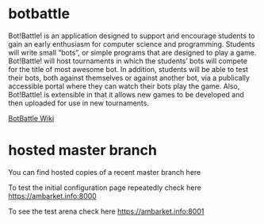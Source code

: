 # botbattle
Bot!Battle! is an application designed to support and encourage students to gain an early enthusiasm for computer science and programming. Students will write small “bots”, or simple programs that are designed to play a game. Bot!Battle! will host tournaments in which the students’ bots will compete for the title of most awesome bot. In addition, students will be able to test their bots, both against themselves or against another bot, via a publically accessible portal where they can watch their bots play the game.  Also, Bot!Battle! is extensible in that it allows new games to be developed and then uploaded for use in new tournaments.

<a href="https://github.com/ambarket/botbattle/wiki"> BotBattle Wiki</a>

# hosted master branch
You can find hosted copies of a recent master branch here
    
To test the initial configuration page repeatedly check here
    https://ambarket.info:8000    
    
To see the test arena check here
    https://ambarket.info:8001

